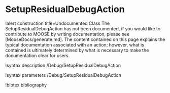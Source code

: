 <!-- MOOSE Documentation Stub: Remove this when content is added. -->

# SetupResidualDebugAction

!alert construction title=Undocumented Class
The SetupResidualDebugAction has not been documented, if you would like to contribute to MOOSE by writing
documentation, please see [MooseDocs/generate.md]. The content contained on this page explains the typical
documentation associated with an action; however, what is contained is ultimately determined by what
is necessary to make the documentation clear for users.

!syntax description /Debug/SetupResidualDebugAction

!syntax parameters /Debug/SetupResidualDebugAction

!bibtex bibliography
